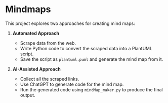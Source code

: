 # Mindmaps

This project explores two approaches for creating mind maps:

1. **Automated Approach**  
   - Scrape data from the web.  
   - Write Python code to convert the scraped data into a PlantUML script.  
   - Save the script as `plantuml.puml` and generate the mind map from it.  

2. **AI-Assisted Approach**  
   - Collect all the scraped links.  
   - Use ChatGPT to generate code for the mind map.  
   - Run the generated code using `mindMap_maker.py` to produce the final output.  
